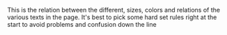 This is the relation between the different, sizes, colors and relations of the various texts in the page. It's best to pick some hard set rules right at the start to avoid problems and confusion down the line